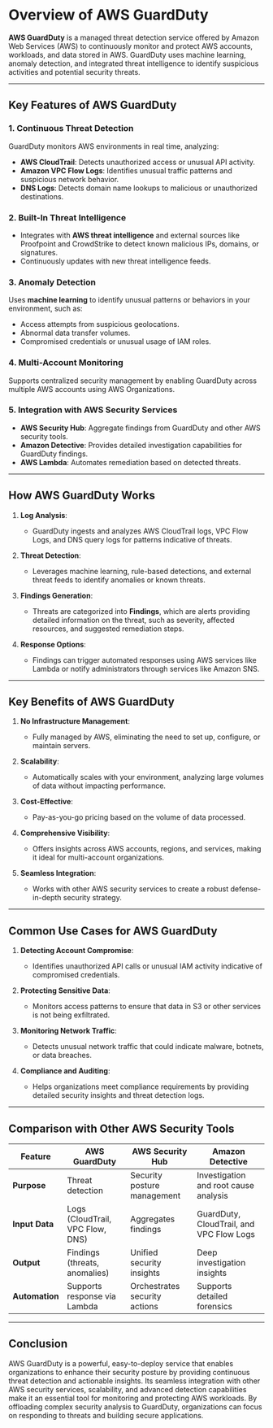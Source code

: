 # **Overview of AWS GuardDuty**

**AWS GuardDuty** is a managed threat detection service offered by Amazon Web Services (AWS) to continuously monitor and protect AWS accounts, workloads, and data stored in AWS. GuardDuty uses machine learning, anomaly detection, and integrated threat intelligence to identify suspicious activities and potential security threats.

---

## **Key Features of AWS GuardDuty**

### 1. **Continuous Threat Detection**
GuardDuty monitors AWS environments in real time, analyzing:
- **AWS CloudTrail**: Detects unauthorized access or unusual API activity.
- **Amazon VPC Flow Logs**: Identifies unusual traffic patterns and suspicious network behavior.
- **DNS Logs**: Detects domain name lookups to malicious or unauthorized destinations.

### 2. **Built-In Threat Intelligence**
- Integrates with **AWS threat intelligence** and external sources like Proofpoint and CrowdStrike to detect known malicious IPs, domains, or signatures.
- Continuously updates with new threat intelligence feeds.

### 3. **Anomaly Detection**
Uses **machine learning** to identify unusual patterns or behaviors in your environment, such as:
- Access attempts from suspicious geolocations.
- Abnormal data transfer volumes.
- Compromised credentials or unusual usage of IAM roles.

### 4. **Multi-Account Monitoring**
Supports centralized security management by enabling GuardDuty across multiple AWS accounts using AWS Organizations.

### 5. **Integration with AWS Security Services**
- **AWS Security Hub**: Aggregate findings from GuardDuty and other AWS security tools.
- **Amazon Detective**: Provides detailed investigation capabilities for GuardDuty findings.
- **AWS Lambda**: Automates remediation based on detected threats.

---

## **How AWS GuardDuty Works**

1. **Log Analysis**:
    - GuardDuty ingests and analyzes AWS CloudTrail logs, VPC Flow Logs, and DNS query logs for patterns indicative of threats.

2. **Threat Detection**:
    - Leverages machine learning, rule-based detections, and external threat feeds to identify anomalies or known threats.

3. **Findings Generation**:
    - Threats are categorized into **Findings**, which are alerts providing detailed information on the threat, such as severity, affected resources, and suggested remediation steps.

4. **Response Options**:
    - Findings can trigger automated responses using AWS services like Lambda or notify administrators through services like Amazon SNS.

---

## **Key Benefits of AWS GuardDuty**

1. **No Infrastructure Management**:
    - Fully managed by AWS, eliminating the need to set up, configure, or maintain servers.

2. **Scalability**:
    - Automatically scales with your environment, analyzing large volumes of data without impacting performance.

3. **Cost-Effective**:
    - Pay-as-you-go pricing based on the volume of data processed.

4. **Comprehensive Visibility**:
    - Offers insights across AWS accounts, regions, and services, making it ideal for multi-account organizations.

5. **Seamless Integration**:
    - Works with other AWS security services to create a robust defense-in-depth security strategy.

---

## **Common Use Cases for AWS GuardDuty**

1. **Detecting Account Compromise**:
    - Identifies unauthorized API calls or unusual IAM activity indicative of compromised credentials.

2. **Protecting Sensitive Data**:
    - Monitors access patterns to ensure that data in S3 or other services is not being exfiltrated.

3. **Monitoring Network Traffic**:
    - Detects unusual network traffic that could indicate malware, botnets, or data breaches.

4. **Compliance and Auditing**:
    - Helps organizations meet compliance requirements by providing detailed security insights and threat detection logs.

---

## **Comparison with Other AWS Security Tools**

| **Feature**               | **AWS GuardDuty**                 | **AWS Security Hub**         | **Amazon Detective**           |
|---------------------------|------------------------------------|------------------------------|---------------------------------|
| **Purpose**               | Threat detection                  | Security posture management  | Investigation and root cause analysis |
| **Input Data**            | Logs (CloudTrail, VPC Flow, DNS)  | Aggregates findings          | GuardDuty, CloudTrail, and VPC Flow Logs |
| **Output**                | Findings (threats, anomalies)     | Unified security insights    | Deep investigation insights    |
| **Automation**            | Supports response via Lambda      | Orchestrates security actions | Supports detailed forensics    |

---

## **Conclusion**

AWS GuardDuty is a powerful, easy-to-deploy service that enables organizations to enhance their security posture by providing continuous threat detection and actionable insights. Its seamless integration with other AWS security services, scalability, and advanced detection capabilities make it an essential tool for monitoring and protecting AWS workloads. By offloading complex security analysis to GuardDuty, organizations can focus on responding to threats and building secure applications.
